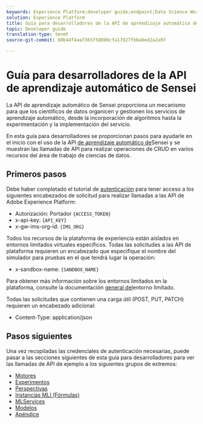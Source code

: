 ```yaml
---
keywords: Experience Platform;developer guide;endpoint;Data Science Workspace;popular topics
solution: Experience Platform
title: Guía para desarrolladores de la API de aprendizaje automático de Sensei
topic: Developer guide
translation-type: tm+mt
source-git-commit: b0b44f4aaf365f58086cfa17d27fbba6ed2a2a97

---
```



# Guía para desarrolladores de la API de aprendizaje automático de Sensei

La API de aprendizaje automático de Sensei proporciona un mecanismo para que los científicos de datos organicen y gestionen los servicios de aprendizaje automático, desde la incorporación de algoritmos hasta la experimentación y la implementación del servicio.

En esta guía para desarrolladores se proporcionan pasos para ayudarle en el inicio con el uso de la API [de aprendizaje automático de](https://www.adobe.io/apis/experienceplatform/home/api-reference.html#!acpdr/swagger-specs/sensei-ml-api.yaml)Sensei y se muestran las llamadas de API para realizar operaciones de CRUD en varios recursos del área de trabajo de ciencias de datos.

## Primeros pasos

Debe haber completado el tutorial de [autenticación](../../tutorials/authentication.md) para tener acceso a los siguientes encabezados de solicitud para realizar llamadas a las API de Adobe Experience Platform:

* Autorización: Portador `{ACCESS_TOKEN}`
* x-api-key: `{API_KEY}`
* x-gw-ims-org-id: `{IMS_ORG}`

Todos los recursos de la plataforma de experiencia están aislados en entornos limitados virtuales específicos. Todas las solicitudes a las API de plataforma requieren un encabezado que especifique el nombre del simulador para pruebas en el que tendrá lugar la operación:

* x-sandbox-name: `{SANDBOX_NAME}`

Para obtener más información sobre los entornos limitados en la plataforma, consulte la documentación [general del](../../sandboxes/home.md)entorno limitado.

Todas las solicitudes que contienen una carga útil (POST, PUT, PATCH) requieren un encabezado adicional:

* Content-Type: application/json

## Pasos siguientes

Una vez recopiladas las credenciales de autenticación necesarias, puede pasar a las secciones siguientes de esta guía para desarrolladores para ver las llamadas de API de ejemplo a los siguientes grupos de extremos:

* [Motores](./engines.md)
* [Experimentos](./experiments.md)
* [Perspectivas](./insights.md)
* [Instancias MLI (Fórmulas)](./mlinstances.md)
* [MLServices](./mlservices.md)
* [Modelos](./models.md)
* [Apéndice](./appendix.md)